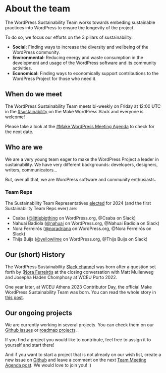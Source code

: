 # About the team 

The WordPress Sustainability Team works towards embeding sustainable practices into WordPress to ensure the longevity of the project. 

To do so, we focus our efforts on the 3 pillars of sustainability: 

- **Social:** Finding ways to increase the diversity and wellbeing of the WordPress community.
- **Environmental:** Reducing energy and waste consumption in the development and usage of the WordPress software and its community activities.
- **Economical:** Finding ways to economically support contributions to the WordPress Project for those who need it.


## When do we meet

The WordPress Sustainability Team meets bi-weekly on Friday at 12:00 UTC in the [#sustainability](https://wordpress.slack.com/archives/sustainability/) on the Make WordPress Slack and everyone is welcome! 

Please take a look at the [#Make WordPress Meeting Agenda](https://make.wordpress.org/meetings/) to check for the next date. 


## Who are we

We are a very young team eager to make the WordPress Project a leader in sustainability. We have very different backgrounds: developers, designers, writers, communicators... 

But, over all that, we are WordPress software and community enthusiasts. 


### Team Reps

The Sustainability Team Representatives [elected](https://make.wordpress.org/sustainability/2023/11/15/announcement-makewp-sustainability-team-representatives-2024/) for 2024 (and the first Sustainability Team Reps ever) are:

- Csaba ([@littlebigthing](https://profiles.wordpress.org/littlebigthing/) on WordPress.org, @Csaba on Slack)
- Nahuai Badiola ([@nahuai](https://profiles.wordpress.org/nahuai/) on WordPress.org, @Nahuai Badiola on Slack)
- Nora Ferreirós ([@noradriana](https://profiles.wordpress.org/noradriana/) on WordPress.org, @Nora Ferreirós on Slack)
- Thijs Buijs ([@yellowlime](https://profiles.wordpress.org/yellowlime/) on WordPress.org, @Thijs Buijs on Slack)


## Our (short) History

The WordPress Sustainability [Slack channel](https://wordpress.slack.com/archives/sustainability/) was born after a question set forth by ([Nora Ferreirós](https://profiles.wordpress.org/noradriana/) at the closing conversation with Matt Mullenweg and Josepha Haden Chomphosy at WCEU Porto 2022. 

One year later, at WCEU Athens 2023 Contributor Day, the official Make WordPress Sustainability Team was born. You can read the whole story in [this post](https://make.wordpress.org/sustainability/2023/09/06/how-the-wordpress-sustainability-team-was-born-during-wordcamp-europe-2023/). 


## Our ongoing projects

We are currently working in several projects. You can check them on our [Github issues](https://github.com/WordPress/sustainability/issues) or [roadmap projects](https://github.com/orgs/WordPress/projects/134/views/1). 

If you find a project you would like to contribute, feel free to assign it to yourself and start there!

And if you want to start a project that is not already on our wish list, create a new issue on [Github](https://github.com/WordPress/sustainability/issues) and leave a comment on the next [Team Meeting Agenda post](https://make.wordpress.org/sustainability/). We would love to join you! :) 
